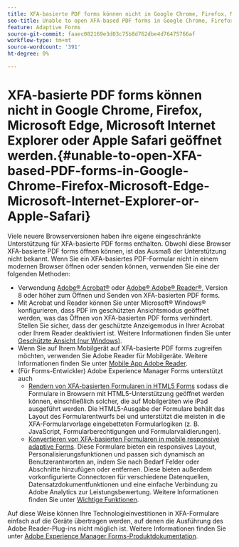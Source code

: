 ```yaml
---
title: XFA-basierte PDF forms können nicht in Google Chrome, Firefox, Microsoft Edge, Microsoft Internet Explorer oder Apple Safari geöffnet werden.
seo-title: Unable to open XFA-based PDF forms in Google Chrome, Firefox, Microsoft Edge, Microsoft Internet Explorer, or Apple Safari
feature: Adaptive Forms
source-git-commit: faaec082169e3d03c75b8d762dbe4d76475766af
workflow-type: tm+mt
source-wordcount: '391'
ht-degree: 0%

---
```



# XFA-basierte PDF forms können nicht in Google Chrome, Firefox, Microsoft Edge, Microsoft Internet Explorer oder Apple Safari geöffnet werden.{#unable-to-open-XFA-based-PDF-forms-in-Google-Chrome-Firefox-Microsoft-Edge-Microsoft-Internet-Explorer-or-Apple-Safari}

Viele neuere Browserversionen haben ihre eigene eingeschränkte Unterstützung für XFA-basierte PDF forms enthalten. Obwohl diese Browser XFA-basierte PDF forms öffnen können, ist das Ausmaß der Unterstützung nicht bekannt. Wenn Sie ein XFA-basiertes PDF-Formular nicht in einem modernen Browser öffnen oder senden können, verwenden Sie eine der folgenden Methoden:

* Verwendung [Adobe® Acrobat®](https://www.adobe.com/acrobat.html) oder [Adobe® Adobe® Reader®](https://get.adobe.com/de/reader/), Version 8 oder höher zum Öffnen und Senden von XFA-basierten PDF forms.
* Mit Acrobat und Reader können Sie unter Microsoft® Windows® konfigurieren, dass PDF im geschützten Ansichtsmodus geöffnet werden, was das Öffnen von XFA-basierten PDF forms verhindert. Stellen Sie sicher, dass der geschützte Anzeigemodus in Ihrer Acrobat oder Ihrem Reader deaktiviert ist. Weitere Informationen finden Sie unter [Geschützte Ansicht (nur Windows)](https://helpx.adobe.com/in/reader/using/protected-mode-windows.html).
* Wenn Sie auf Ihrem Mobilgerät auf XFA-basierte PDF forms zugreifen möchten, verwenden Sie Adobe Reader für Mobilgeräte. Weitere Informationen finden Sie unter [Mobile App Adobe Reader](https://www.adobe.com/in/acrobat/mobile/acrobat-reader.html).
* (Für Forms-Entwickler) Adobe Experience Manager Forms unterstützt auch
   * [Rendern von XFA-basierten Formularen in HTML5 Forms](https://experienceleague.adobe.com/docs/experience-manager-65/forms/html5-forms/introduction.html?#key-capabilities-of-html-forms-br) sodass die Formulare in Browsern mit HTML5-Unterstützung geöffnet werden können, einschließlich solcher, die auf Mobilgeräten wie iPad ausgeführt werden. Die HTML5-Ausgabe der Formulare behält das Layout des Formularentwurfs bei und unterstützt die meisten in die XFA-Formularvorlage eingebetteten Formularlogiken (z. B. JavaScript, Formularberechtigungen und Formularvalidierungen).
   * [Konvertieren von XFA-basierten Formularen in mobile responsive adaptive Forms](https://experienceleague.adobe.com/docs/experience-manager-65/forms/adaptive-forms-basic-authoring/creating-adaptive-form.html?#create-an-adaptive-form-based-on-an-xfa-form-template). Diese Formulare bieten ein responsives Layout, Personalisierungsfunktionen und passen sich dynamisch an Benutzerantworten an, indem Sie nach Bedarf Felder oder Abschnitte hinzufügen oder entfernen. Diese bieten außerdem vorkonfigurierte Connectoren für verschiedene Datenquellen, Datensatzdokumentfunktionen und eine einfache Verbindung zu Adobe Analytics zur Leistungsbewertung. Weitere Informationen finden Sie unter [Wichtige Funktionen](https://experienceleague.adobe.com/docs/experience-manager-cloud-service/content/forms/key-features.html).

Auf diese Weise können Ihre Technologieinvestitionen in XFA-Formulare einfach auf die Geräte übertragen werden, auf denen die Ausführung des Adobe Reader-Plug-ins nicht möglich ist. Weitere Informationen finden Sie unter [Adobe Experience Manager Forms-Produktdokumentation](https://experienceleague.adobe.com/docs/experience-manager-cloud-service/content/forms/home.html).
